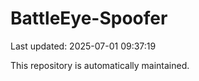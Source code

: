 # BattleEye-Spoofer

Last updated: 2025-07-01 09:37:19

This repository is automatically maintained.
